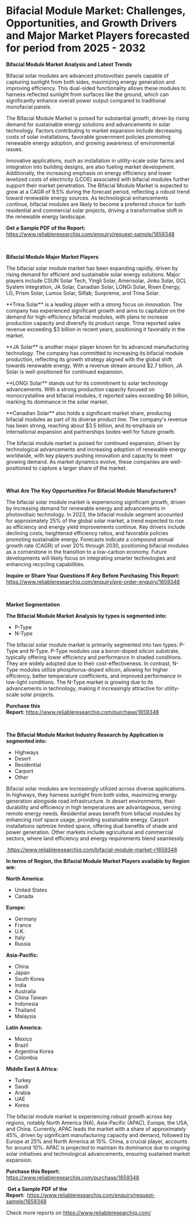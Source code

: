<p><h1>Bifacial Module Market: Challenges, Opportunities, and Growth Drivers and Major Market Players forecasted for period from 2025 - 2032</h1></p><p><strong>Bifacial Module Market Analysis and Latest Trends</strong></p>
<p><p>Bifacial solar modules are advanced photovoltaic panels capable of capturing sunlight from both sides, maximizing energy generation and improving efficiency. This dual-sided functionality allows these modules to harness reflected sunlight from surfaces like the ground, which can significantly enhance overall power output compared to traditional monofacial panels. </p><p>The Bifacial Module Market is poised for substantial growth, driven by rising demand for sustainable energy solutions and advancements in solar technology. Factors contributing to market expansion include decreasing costs of solar installations, favorable government policies promoting renewable energy adoption, and growing awareness of environmental issues. </p><p>Innovative applications, such as installation in utility-scale solar farms and integration into building designs, are also fueling market development. Additionally, the increasing emphasis on energy efficiency and lower levelized costs of electricity (LCOE) associated with bifacial modules further support their market penetration. The Bifacial Module Market is expected to grow at a CAGR of 9.5% during the forecast period, reflecting a robust trend toward renewable energy sources. As technological enhancements continue, bifacial modules are likely to become a preferred choice for both residential and commercial solar projects, driving a transformative shift in the renewable energy landscape.</p></p>
<p><strong>Get a Sample PDF of the Report:&nbsp;</strong> <a href="https://www.reliableresearchiq.com/enquiry/request-sample/1659348?utm_campaign=2580&utm_medium=2&utm_source=Github&utm_content=ia&utm_term=07042025&utm_id=bifacial-module">https://www.reliableresearchiq.com/enquiry/request-sample/1659348</a></p>
<p>&nbsp;</p>
<p><strong>Bifacial Module Major Market Players</strong></p>
<p><p>The bifacial solar module market has been expanding rapidly, driven by rising demand for efficient and sustainable solar energy solutions. Major players include CSUN Solar Tech, Yingli Solar, Amerisolar, Jinko Solar, GCL System Integration, JA Solar, Canadian Solar, LONGi Solar, Risen Energy, LG, Prism Solar, Lumos Solar, Silfab, Sunpreme, and Trina Solar.</p><p>**Trina Solar** is a leading player with a strong focus on innovation. The company has experienced significant growth and aims to capitalize on the demand for high-efficiency bifacial modules, with plans to increase production capacity and diversify its product range. Trina reported sales revenue exceeding $3 billion in recent years, positioning it favorably in the market.</p><p>**JA Solar** is another major player known for its advanced manufacturing technology. The company has committed to increasing its bifacial module production, reflecting its growth strategy aligned with the global shift towards renewable energy. With a revenue stream around $2.7 billion, JA Solar is well-positioned for continued expansion.</p><p>**LONGi Solar** stands out for its commitment to solar technology advancements. With a strong production capacity focused on monocrystalline and bifacial modules, it reported sales exceeding $6 billion, marking its dominance in the solar market.</p><p>**Canadian Solar** also holds a significant market share, producing bifacial modules as part of its diverse product line. The company's revenue has been strong, reaching about $3.5 billion, and its emphasis on international expansion and partnerships bodes well for future growth.</p><p>The bifacial module market is poised for continued expansion, driven by technological advancements and increasing adoption of renewable energy worldwide, with key players pushing innovation and capacity to meet growing demand. As market dynamics evolve, these companies are well-positioned to capture a larger share of the market.</p></p>
<p>&nbsp;</p>
<p><strong>What Are The Key Opportunities For Bifacial Module Manufacturers?</strong></p>
<p><p>The bifacial solar module market is experiencing significant growth, driven by increasing demand for renewable energy and advancements in photovoltaic technology. In 2023, the bifacial module segment accounted for approximately 25% of the global solar market, a trend expected to rise as efficiency and energy yield improvements continue. Key drivers include declining costs, heightened efficiency ratios, and favorable policies promoting sustainable energy. Forecasts indicate a compound annual growth rate (CAGR) of over 20% through 2030, positioning bifacial modules as a cornerstone in the transition to a low-carbon economy. Future developments will likely focus on integrating smarter technologies and enhancing recycling capabilities.</p></p>
<p><strong>Inquire or Share Your Questions If Any Before Purchasing This Report:</strong> <a href="https://www.reliableresearchiq.com/enquiry/pre-order-enquiry/1659348?utm_campaign=2580&utm_medium=2&utm_source=Github&utm_content=ia&utm_term=07042025&utm_id=bifacial-module">https://www.reliableresearchiq.com/enquiry/pre-order-enquiry/1659348</a></p>
<p>&nbsp;</p>
<p><strong>Market Segmentation</strong></p>
<p><strong>The Bifacial Module Market Analysis by types is segmented into:</strong></p>
<p><ul><li>P-Type</li><li>N-Type</li></ul></p>
<p><p>The bifacial solar module market is primarily segmented into two types: P-Type and N-Type. P-Type modules use a boron-doped silicon substrate, typically offering lower efficiency and performance in shaded conditions. They are widely adopted due to their cost-effectiveness. In contrast, N-Type modules utilize phosphorus-doped silicon, allowing for higher efficiency, better temperature coefficients, and improved performance in low-light conditions. The N-Type market is growing due to its advancements in technology, making it increasingly attractive for utility-scale solar projects.</p></p>
<p><strong>Purchase this Report:&nbsp;</strong><a href="https://www.reliableresearchiq.com/purchase/1659348?utm_campaign=2580&utm_medium=2&utm_source=Github&utm_content=ia&utm_term=07042025&utm_id=bifacial-module">https://www.reliableresearchiq.com/purchase/1659348</a></p>
<p>&nbsp;</p>
<p><strong>The Bifacial Module Market Industry Research by Application is segmented into:</strong></p>
<p><ul><li>Highways</li><li>Desert</li><li>Residential</li><li>Carport</li><li>Other</li></ul></p>
<p><p>Bifacial solar modules are increasingly utilized across diverse applications. In highways, they harness sunlight from both sides, maximizing energy generation alongside road infrastructure. In desert environments, their durability and efficiency in high temperatures are advantageous, serving remote energy needs. Residential areas benefit from bifacial modules by enhancing roof space usage, providing sustainable energy. Carport installations optimize limited space, offering dual benefits of shade and power generation. Other markets include agricultural and commercial sectors, where land efficiency and energy requirements blend seamlessly.</p></p>
<p><a href="https://www.reliableresearchiq.com/bifacial-module-market-r1659348?utm_campaign=2580&utm_medium=2&utm_source=Github&utm_content=ia&utm_term=07042025&utm_id=bifacial-module">&nbsp;https://www.reliableresearchiq.com/bifacial-module-market-r1659348</a></p>
<p><strong>In terms of Region, the Bifacial Module Market Players available by Region are:</strong></p>
<p>
    <p> <strong> North America: </strong>
        <ul>
            <li>United States</li>
            <li>Canada</li>
        </ul>
        </p> 
    <p> <strong> Europe: </strong>
        <ul>
            <li>Germany</li>
            <li>France</li>
            <li>U.K.</li>
            <li>Italy</li>
            <li>Russia</li>
        </ul>
        </p> 
    <p> <strong> Asia-Pacific: </strong>
        <ul>
            <li>China</li>
            <li>Japan</li>
            <li>South Korea</li>
            <li>India</li>
            <li>Australia</li>
            <li>China Taiwan</li>
            <li>Indonesia</li>
            <li>Thailand</li>
            <li>Malaysia</li>
        </ul>
        </p> 
    <p> <strong> Latin America: </strong>
        <ul>
            <li>Mexico</li>
            <li>Brazil</li>
            <li>Argentina Korea</li>
            <li>Colombia</li>
        </ul>
        </p> 
    <p> <strong> Middle East & Africa: </strong>
        <ul>
            <li>Turkey</li>
            <li>Saudi</li>
            <li>Arabia</li>
            <li>UAE</li>
            <li>Korea</li>
        </ul>
    </p>
    </p>
<p><p>The bifacial module market is experiencing robust growth across key regions, notably North America (NA), Asia-Pacific (APAC), Europe, the USA, and China. Currently, APAC leads the market with a share of approximately 45%, driven by significant manufacturing capacity and demand, followed by Europe at 25% and North America at 15%. China, a crucial player, accounts for around 10%. APAC is projected to maintain its dominance due to ongoing solar initiatives and technological advancements, ensuring sustained market expansion.</p></p>
<p><strong>Purchase this Report: </strong><a href="https://www.reliableresearchiq.com/purchase/1659348?utm_campaign=2580&utm_medium=2&utm_source=Github&utm_content=ia&utm_term=07042025&utm_id=bifacial-module">https://www.reliableresearchiq.com/purchase/1659348</a></p>
<p>&nbsp;<strong>Get a Sample PDF of the Report:&nbsp;&nbsp;</strong><a href="https://www.reliableresearchiq.com/enquiry/request-sample/1659348?utm_campaign=2580&utm_medium=2&utm_source=Github&utm_content=ia&utm_term=07042025&utm_id=bifacial-module">https://www.reliableresearchiq.com/enquiry/request-sample/1659348</a></p>
<p><strong></strong></p>
<p>Check more reports on <a href="https://www.reliableresearchiq.com/?utm_campaign=2580&utm_medium=2&utm_source=Github&utm_content=ia&utm_term=07042025&utm_id=bifacial-module">https://www.reliableresearchiq.com/</a></p>
